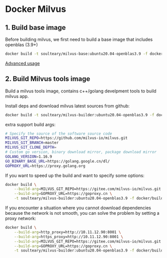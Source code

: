 # Docker Milvus

## 1. Build base image

Before building milvus, we first need to build a base image that includes openblas (3.9+)

```bash
docker build -t soulteary/milvus-base:ubuntu20.04-openblas3.9 -f docker/base/Dockerfile .
```

[Advanced usage](./docs/01.build-openblas.md)

## 2. Build Milvus tools image

Build a milvus tools image, contains c++/golang develpment tools to build milvus app.

Install deps and download milvus latest sources from github:

```bash
docker build -t soulteary/milvus-builder:ubuntu20.04-openblas3.9 -f docker/builder/Dockerfile .
```

extra support build args:

```bash
# Specify the source of the software source code
MILVUS_GIT_REPO=https://github.com/milvus-io/milvus.git
MILVUS_GIT_BRANCH=master
MILVUS_GIT_CLONE_DEPTH=
# Custom go version, binary download mirror, package download mirror
GOLANG_VERSION=1.16.9
GO_BINARY_BASE_URL=https://golang.google.cn/dl/
GOPROXY_URL=https://proxy.golang.org
```

If you want to speed up the build and want to specify some options:

```bash
docker build \
    --build-arg=MILVUS_GIT_REPO=https://gitee.com/milvus-io/milvus.git \
    --build-arg=GOPROXY_URL=https://goproxy.cn \
    -t soulteary/milvus-builder:ubuntu20.04-openblas3.9 -f docker/builder/Dockerfile .
```

If you encounter a situation where you cannot download dependencies because the network is not smooth, you can solve the problem by setting a proxy network:

```bash
docker build \
    --build-arg=http_proxy=http://10.11.12.90:8001 \
    --build-arg=https_proxy=http://10.11.12.90:8001 \
    --build-arg=MILVUS_GIT_REPO=https://gitee.com/milvus-io/milvus.git \
    --build-arg=GOPROXY_URL=https://goproxy.cn \
    -t soulteary/milvus-builder:ubuntu20.04-openblas3.9 -f docker/builder/Dockerfile .
```
